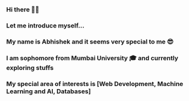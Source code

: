 ### Hi there 👋😀 

### Let me introduce myself...

### My name is Abhishek and it seems very special to me 😎

### I am sophomore from Mumbai University 🎓 and currently exploring stuffs 

### My special area of interests is [Web Development, Machine Learning and AI, Databases]

<!--
**abhishekY2401/abhishekY2401** is a ✨ _special_ ✨ repository because its `README.md` (this file) appears on your GitHub profile.

Here are some ideas to get you started:

- 🔭 I’m currently working on ...
- 🌱 I’m currently learning ...
- 👯 I’m looking to collaborate on ...
- 🤔 I’m looking for help with ...
- 💬 Ask me about ...
- 📫 How to reach me: ...
- 😄 Pronouns: ...
- ⚡ Fun fact: ...
-->
